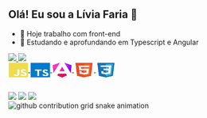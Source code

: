 ## Olá! Eu sou a Lívia Faria 👋

- 🔭 Hoje trabalho com front-end
- 🌱 Estudando e aprofundando em Typescript e Angular

<div>
  <a href="https://github.com/liviaolivf">
  <img height="180em" src="https://github-readme-stats.vercel.app/api?username=liviaolivf&show_icons=true&theme=dracula&include_all_commits=true&count_private=true" />
  <img height="180em" src="https://github-readme-stats.vercel.app/api/top-langs/?username=liviaolivf&layout=compact&langs_count=16&theme=dracula" />
</div>

<div style="display: inline_block">
  <img align="center" alt="Livia-Js" height="30" width="40" src="https://raw.githubusercontent.com/devicons/devicon/master/icons/javascript/javascript-plain.svg">
  <img align="center" alt="Livia-Ts" height="30" width="40" src="https://raw.githubusercontent.com/devicons/devicon/master/icons/typescript/typescript-plain.svg">
  <img align="center" alt="Livia-Angular" height="30" width="40" src="https://raw.githubusercontent.com/devicons/devicon/master/icons/angular/angular-original.svg">
  <img align="center" alt="Livia-Html" height="30" width="40" src="https://raw.githubusercontent.com/devicons/devicon/master/icons/html5/html5-original.svg">
  <img align="center" alt="Livia-Css" height="30" width="40" src="https://raw.githubusercontent.com/devicons/devicon/master/icons/css3/css3-original.svg">
</div>

##
<div>
  <a href="https://instagram.com/livia_olivf" target="_blank"><img src="https://img.shields.io/badge/-Instagram-%23E4405F?style=for-the-badge&logo=instagram&logoColor=white"></a>
  <a href="mailto:livia.oliveira.faria@gmail.com"><img src="https://img.shields.io/badge/-Gmail-%23333?style=for-the-badge&logo=gmail&logoColor=white"></a>
  <a href="https://www.linkedin.com/in/liviaolivf" target="_blank"><img src="https://img.shields.io/badge/-LinkedIn-%230077B5?style=for-the-badge&logo=linkedin&logoColor=white"></a>
</div>

<picture>
  <source media="(prefers-color-scheme: dark)" srcset="https://raw.githubusercontent.com/liviaolivf/liviaolivf/output/github-contribution-grid-snake-dark.svg">
  <source media="(prefers-color-scheme: light)" srcset="https://raw.githubusercontent.com/liviaolivf/liviaolivf/output/github-contribution-grid-snake.svg">
  <img alt="github contribution grid snake animation" src="https://raw.githubusercontent.com/liviaolivf/liviaolivf/output/github-contribution-grid-snake.svg">
</picture>


